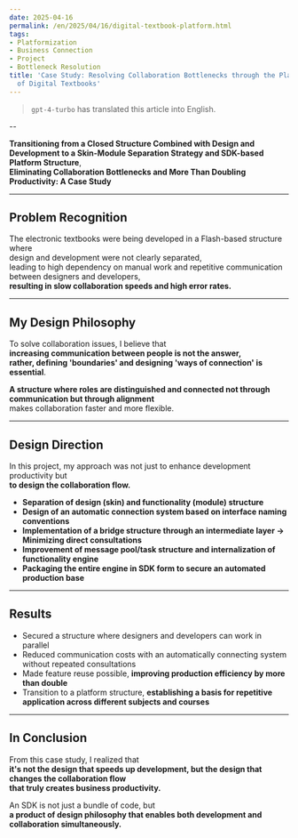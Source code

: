 ```yaml
---
date: 2025-04-16
permalink: /en/2025/04/16/digital-textbook-platform.html
tags:
- Platformization
- Business Connection
- Project
- Bottleneck Resolution
title: 'Case Study: Resolving Collaboration Bottlenecks through the Platformization
  of Digital Textbooks'
---
```

> `gpt-4-turbo` has translated this article into English.

--

**Transitioning from a Closed Structure Combined with Design and Development to a Skin-Module Separation Strategy and SDK-based Platform Structure**,  
**Eliminating Collaboration Bottlenecks and More Than Doubling Productivity: A Case Study**

---

## Problem Recognition

The electronic textbooks were being developed in a Flash-based structure where  
design and development were not clearly separated,  
leading to high dependency on manual work and repetitive communication between designers and developers,  
**resulting in slow collaboration speeds and high error rates.**

---

## My Design Philosophy

To solve collaboration issues, I believe that  
**increasing communication between people is not the answer,  
rather, defining 'boundaries' and designing 'ways of connection' is essential**.

**A structure where roles are distinguished and connected not through communication but through alignment**  
makes collaboration faster and more flexible.

---

## Design Direction

In this project, my approach was not just to enhance development productivity but  
**to design the collaboration flow.**

- **Separation of design (skin) and functionality (module) structure**  
- **Design of an automatic connection system based on interface naming conventions**  
- **Implementation of a bridge structure through an intermediate layer → Minimizing direct consultations**  
- **Improvement of message pool/task structure and internalization of functionality engine**  
- **Packaging the entire engine in SDK form to secure an automated production base**

---

## Results

- Secured a structure where designers and developers can work in parallel  
- Reduced communication costs with an automatically connecting system without repeated consultations  
- Made feature reuse possible, **improving production efficiency by more than double**  
- Transition to a platform structure, **establishing a basis for repetitive application across different subjects and courses**

---

## In Conclusion

From this case study, I realized that  
**it's not the design that speeds up development, but the design that changes the collaboration flow  
that truly creates business productivity.**

An SDK is not just a bundle of code, but  
**a product of design philosophy that enables both development and collaboration simultaneously.**